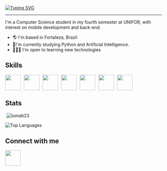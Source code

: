 <div style="display: flex; align-items: center;">
    <a href="https://git.io/typing-svg">
        <img src="https://readme-typing-svg.demolab.com?font=Fira+Code&pause=1000&color=00B567&width=435&lines=Hello%2C++my+name+is+Luma!" alt="Typing SVG" />
    </a>
</div>

<hr>


<p>
   I'm a Computer Science student in my fourth semester at UNIFOR, with interest on mobile development and back-end.
</p>

<ul>
    <li>🌎 I'm based in Fortaleza, Brazil</li>
    <li>📱I'm currently studying Python and Artificial Intelligence.</li>
    <li>👩🏻‍💻 I'm open to learning new technologies</li>
</ul>

<h2>Skills</h2>
<div style="display: flex; gap: 10px;">
    <img src="https://cdn.jsdelivr.net/gh/devicons/devicon@latest/icons/nodejs/nodejs-plain-wordmark.svg" width="50px"/>      
    <img src="https://cdn.jsdelivr.net/gh/devicons/devicon@latest/icons/javascript/javascript-original.svg" width="50px"/>
    <img src="https://cdn.jsdelivr.net/gh/devicons/devicon@latest/icons/html5/html5-plain-wordmark.svg" width="50px"/>
    <img src="https://cdn.jsdelivr.net/gh/devicons/devicon@latest/icons/java/java-original.svg" width="50px"/>
    <img src="https://cdn.jsdelivr.net/gh/devicons/devicon@latest/icons/css3/css3-original.svg" width="50px"/>
    <img src="https://cdn.jsdelivr.net/gh/devicons/devicon@latest/icons/kotlin/kotlin-original.svg" width="50px"/> 
    <img src="https://cdn.jsdelivr.net/gh/devicons/devicon@latest/icons/jetpackcompose/jetpackcompose-original.svg" width="50px"/>   
</div>

<h2>Stats</h2>

<p>&nbsp;<img align="center" src="https://github-readme-stats.vercel.app/api?username=lumab23&&theme=gotham&show_icons=true&locale=en" alt="lumab23" /></p>

![Top Languages](https://github-readme-stats.vercel.app/api/top-langs/?username=lumab23&theme=gotham&layout=compact)

<h2>Connect with me</h2>

<a href="https://www.linkedin.com/in/lbca23/" target="_blank"> 
    <img src="https://cdn.jsdelivr.net/gh/devicons/devicon@latest/icons/linkedin/linkedin-original.svg" width="50px"/>
</a>         

